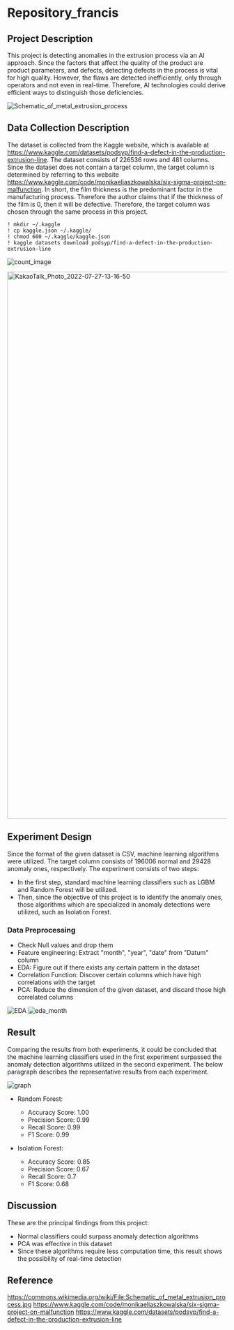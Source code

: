 # Repository_francis

## Project Description
This project is detecting anomalies in the extrusion process via an AI approach. Since the factors that affect the quality of the product are product parameters, and defects, detecting defects in the process is vital for high quality. However, the flaws are detected inefficiently, only through operators and not even in real-time. Therefore, AI technologies could derive efficient ways to distinguish those deficiencies.

![Schematic_of_metal_extrusion_process](https://user-images.githubusercontent.com/100813293/181161238-4d29b214-ecb5-43f4-9420-a06f2d0cde96.jpeg)

## Data Collection Description
The dataset is collected from the Kaggle website, which is available at <https://www.kaggle.com/datasets/podsyp/find-a-defect-in-the-production-extrusion-line>. The dataset consists of 226536 rows and 481 columns. Since the dataset does not contain a target column, the target column is determined by referring to this website <https://www.kaggle.com/code/monikaeliaszkowalska/six-sigma-project-on-malfunction>. In short, the film thickness is the predominant factor in the manufacturing process. Therefore the author claims that if the thickness of the film is 0, then it will be defective. Therefore, the target column was chosen through the same process in this project. 

```
! mkdir ~/.kaggle
! cp kaggle.json ~/.kaggle/
! chmod 600 ~/.kaggle/kaggle.json
! kaggle datasets download podsyp/find-a-defect-in-the-production-extrusion-line
```
![count_image](https://user-images.githubusercontent.com/100813293/181160443-1bd74c1e-f73c-4e0f-803e-e8feb795be7d.png)

<img width="1253" alt="KakaoTalk_Photo_2022-07-27-13-16-50" src="https://user-images.githubusercontent.com/100813293/181160437-b394ef7f-c0a6-432b-829d-aec4e303a984.png">

## Experiment Design
Since the format of the given dataset is CSV, machine learning algorithms were utilized. The target column consists of 196006 normal and 29428 anomaly ones, respectively. The experiment consists of two steps:
- In the first step, standard machine learning classifiers such as LGBM and Random Forest will be utilized. 
- Then, since the objective of this project is to identify the anomaly ones, those algorithms which are specialized in anomaly detections were utilized, such as Isolation Forest. 

### Data Preprocessing
- Check Null values and drop them
- Feature engineering: Extract "month", "year", "date" from "Datum" column
- EDA: Figure out if there exists any certain pattern in the dataset
- Correlation Function: Discover certain columns which have high correlations with the target
- PCA: Reduce the dimension of the given dataset, and discard those high correlated columns 

![EDA](https://user-images.githubusercontent.com/100813293/181160442-03470094-1ffb-4e0e-97f3-6974ac3a5ac0.png)
![eda_month](https://user-images.githubusercontent.com/100813293/181160990-fb7a0925-3563-4728-b10f-4cbc041117fd.png)


## Result
Comparing the results from both experiments, it could be concluded that the machine learning classifiers used in the first experiment surpassed the anomaly detection algorithms utilized in the second experiment. The below paragraph describes the representative results from each experiment. 

![graph](https://user-images.githubusercontent.com/100813293/181160440-7a8f503b-e924-4ba3-9859-a6166c0b2a61.png)

- Random Forest: 
  - Accuracy Score: 1.00
  - Precision Score: 0.99
  - Recall Score: 0.99
  - F1 Score: 0.99
  
- Isolation Forest:
  - Accuracy Score: 0.85
  - Precision Score: 0.67
  - Recall Score: 0.7
  - F1 Score: 0.68 

## Discussion
These are the principal findings from this project:
- Normal classifiers could surpass anomaly detection algorithms
- PCA was effective in this dataset
- Since these algorithms require less computation time, this result shows the possibility of real-time detection

## Reference
https://commons.wikimedia.org/wiki/File:Schematic_of_metal_extrusion_process.jpg
https://www.kaggle.com/code/monikaeliaszkowalska/six-sigma-project-on-malfunction
https://www.kaggle.com/datasets/podsyp/find-a-defect-in-the-production-extrusion-line
